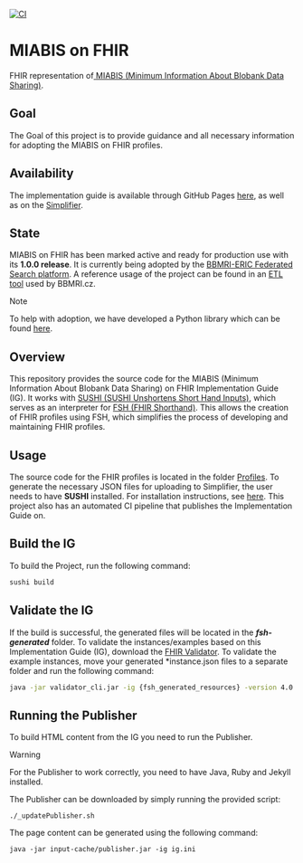 [![CI](https://github.com/BBMRI-cz/miabis-on-fhir/actions/workflows/ci.yml/badge.svg?branch=master)](https://github.com/BBMRI-cz/miabis-on-fhir/actions/workflows/ci.yml)
# MIABIS on FHIR

FHIR representation of[ MIABIS (Minimum Information About BIobank Data Sharing)](https://miabis.bbmri-eric.eu).
## Goal
The Goal of this project is to provide guidance and all necessary information for adopting the MIABIS on FHIR profiles.

## Availability
The implementation guide is available through GitHub Pages [here](https://bbmri-cz.github.io/miabis-on-fhir/),
as well as on the [Simplifier](https://simplifier.net/miabis).
## State
MIABIS on FHIR has been marked active and ready for production use with its **1.0.0 release**.
It is currently being adopted by the [BBMRI-ERIC Federated Search platform](https://www.bbmri-eric.eu/bbmri-sample-and-data-portal/).
A reference usage of the project can be found in an [ETL tool](https://github.com/BBMRI-cz/fhir-module)
used by BBMRI.cz.
> [!NOTE]  
> To help with adoption, we have developed a Python library which can be found [here](https://pypi.org/project/MIABIS-on-FHIR).
## Overview

This repository provides the source code for the MIABIS (Minimum Information About BIobank Data Sharing) on FHIR Implementation Guide
(IG).
It works with [SUSHI (SUSHI Unshortens Short Hand Inputs)](https://github.com/FHIR/sushi),
which serves as an interpreter for [FSH (FHIR Shorthand)](https://hl7.org/fhir/uv/shorthand/reference.html).
This allows the creation of FHIR profiles using FSH, which simplifies the process of developing and maintaining FHIR profiles.

## Usage

The source code for the FHIR profiles is located in the folder [Profiles](input/fsh/profiles).
To generate the necessary JSON files for uploading to Simplifier, the user needs to have **SUSHI** installed.
For installation instructions,
see [here](https://github.com/FHIR/sushi?tab=readme-ov-file#installation-for-sushi-users).
This project also has an automated CI pipeline
that publishes the Implementation Guide on.


## Build the IG
To build the Project, run the following command:
```bash
sushi build
```

## Validate the IG
If the build is successful, the generated files will be located in the **_fsh-generated_** folder.
To validate the instances/examples based on this Implementation Guide (IG),
download the [FHIR Validator](https://github.com/hapifhir/org.hl7.fhir.core/releases).
To validate the example instances, move your generated *instance.json files to a separate folder and run the following command:

```bash
java -jar validator_cli.jar -ig {fsh_generated_resources} -version 4.0.1 -extension http://example/org/ -allow-example-urls true {instances}
```
## Running the Publisher
To build HTML content from the IG you need to run the Publisher.
> [!WARNING]  
> For the Publisher to work correctly, you need to have Java, Ruby and Jekyll installed.

The Publisher can be downloaded by simply running the provided script:
```shell
./_updatePublisher.sh
```
The page content can be generated using the following command:
```shell
java -jar input-cache/publisher.jar -ig ig.ini
```